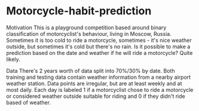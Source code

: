 # Motorcycle-habit-prediction

Motivation
This is a playground competition based around binary classification of motorcyclist's behaviour, living in Moscow, Russia.
Sometimes it is too cold to ride a motorcycle, sometimes - it's nice weather outside, but sometimes it's cold but there's no rain.
Is it possible to make a prediction based on the date and weather if he will ride a motorcycle? Quite likely.

Data
There's 2 years worth of data split into 70%/30% by date. Both training and testing data contain weather information from a nearby airport weather station. Data points are irregular, but are at least weekly and at most daily.
Each day is labeled 1 if a motorcyclist chose to ride a motorcycle or considered weather outside suitable for riding and 0 if they didn't ride based of weather.
